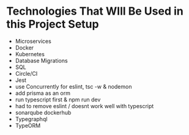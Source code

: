 # Technologies That WIll Be Used in this Project Setup

- Microservices
- Docker
- Kubernetes
- Database Migrations
- SQL
- Circle/CI
- Jest
- use Concurrently for eslint, tsc -w & nodemon
- add prisma as an orm
- run typescript first & npm run dev
- had to remove eslint / doesnt work well with typescript
- sonarqube dockerhub
- Typegraphql
- TypeORM
